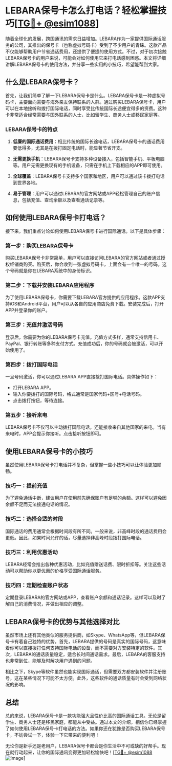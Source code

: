 # LEBARA保号卡怎么打电话？轻松掌握技巧[[TG💪+ @esim1088](https://t.me/s/esim1088)]

随着全球化的发展，跨国通讯的需求日益增加。LEBARA作为一家提供国际通话服务的公司，其推出的保号卡（也称虚拟号码卡）受到了不少用户的青睐。这款产品不仅能够帮助用户节省通话费用，还提供了便捷的使用方式。不过，对于初次接触LEBARA保号卡的用户来说，可能会对如何使用它来打电话感到困惑。本文将详细讲解LEBARA保号卡的使用方法，并分享一些实用的小技巧，希望能帮到大家。

## 什么是LEBARA保号卡？

首先，让我们简单了解一下LEBARA保号卡是什么。LEBARA保号卡是一种虚拟号码卡，主要面向需要与海外亲友保持联系的人群。通过购买LEBARA保号卡，用户可以在本地接听和拨打国际电话，同时享受比传统国际长途便宜得多的资费。这种卡非常适合经常需要与国外联系的人士，比如留学生、商务人士或移民家庭等。

### LEBARA保号卡的特点

1. **低廉的国际通话费用**：相比传统的国际长途电话，LEBARA保号卡的通话费用要低得多，尤其是在拨打固定电话时，能显著节省开支。
   
2. **无需更换手机**：LEBARA保号卡支持多种设备接入，包括智能手机、平板电脑等。用户无需更换现有的手机设备，只需在手机上下载相应的APP即可使用。

3. **全球覆盖**：LEBARA保号卡支持多个国家和地区，用户可以通过该卡拨打电话到世界各地。

4. **易于管理**：用户可以通过LEBARA的官方网站或APP轻松管理自己的账户信息，包括充值、查询余额以及查看通话记录等。

## 如何使用LEBARA保号卡打电话？

接下来，我们重点讨论如何使用LEBARA保号卡进行国际通话。以下是具体步骤：

### 第一步：购买LEBARA保号卡

购买LEBARA保号卡非常简单，用户可以直接访问LEBARA的官方网站或者通过授权经销商购买。购买后，你会收到一张虚拟号码卡，上面会有一个唯一的号码。这个号码就是你在LEBARA系统中的身份标识。

### 第二步：下载并安装LEBARA应用程序

为了使用LEBARA保号卡，你需要下载LEBARA官方提供的应用程序。这款APP支持iOS和Android平台，用户可以从各自的应用商店免费下载。安装完成后，打开APP并登录你的账户。

### 第三步：充值并激活号码

登录后，你需要为你的LEBARA保号卡充值。充值方式多样，通常支持信用卡、PayPal、银行转账等多种支付方式。充值成功后，你的号码就会被激活，可以开始使用了。

### 第四步：拨打国际电话

一旦号码激活，你可以通过LEBARA APP直接拨打国际电话。具体操作如下：
- 打开LEBARA APP。
- 输入你要拨打的国际号码，格式通常是国家代码+区号+电话号码。
- 点击拨打按钮，等待连接。

### 第五步：接听来电

LEBARA保号卡不仅可以主动拨打国际电话，还能接收来自其他国家的来电。当有来电时，APP会提示你接听。点击接听按钮即可。

## 使用LEBARA保号卡的小技巧

虽然使用LEBARA保号卡打电话并不复杂，但掌握一些小技巧可以让体验更加顺畅。

### 技巧一：提前充值

为了避免通话中断，建议用户在使用前先确保账户有足够的余额。这样可以避免因余额不足而无法接通电话的情况。

### 技巧二：选择合适的时段

国际通话的费用通常会根据时间段有所不同。一般来说，非高峰时段的通话费用会更低。因此，如果时间允许的话，尽量选择非高峰时段拨打国际电话。

### 技巧三：利用优惠活动

LEBARA经常会推出各种优惠活动，比如充值赠送话费、限时折扣等。关注这些活动可以帮助你以更优惠的价格享受国际通话服务。

### 技巧四：定期检查账户状态

定期登录LEBARA的官方网站或APP，查看账户余额和通话记录。这样可以及时了解自己的消费情况，并做出相应的调整。

## LEBARA保号卡的优势与其他选择对比

虽然市场上还有其他类似的服务提供商，如Skype、WhatsApp等，但LEBARA保号卡有着自己独特的优势。首先，LEBARA提供的号码是真实的国际号码，这意味着你可以直接拨打任何支持国际电话的设备，而不需要对方安装特定的软件。其次，LEBARA的通话质量稳定，适合长时间通话需求。最后，LEBARA的客服支持也非常到位，能够及时解决用户遇到的问题。

相比之下，Skype等软件虽然也能实现国际通话，但需要双方都安装软件并注册账号，这在某些情况下可能不太方便。此外，这些软件的通话质量有时会受到网络状况的影响。

## 总结

总的来说，LEBARA保号卡是一款功能强大且性价比高的国际通话工具。无论是留学生、商务人士还是移民家庭，都能从中受益。通过本文的介绍，相信你已经掌握了如何使用LEBARA保号卡打电话的方法。如果你还在犹豫是否购买LEBARA保号卡，不妨尝试一下，体验一下它带来的便利吧！

无论你是新手还是老用户，LEBARA保号卡都会是你生活中不可或缺的好帮手。现在就行动起来，让你的国际通讯变得更加轻松愉快吧！[[TG💪+ @esim1088](https://t.me/s/esim1088) ![Image](https://i.postimg.cc/4NQfJmqS/Snipaste-2025-05-13-00-14-12.png)]
